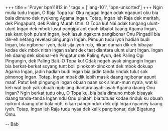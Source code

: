 +++
title = 'Prayer bpn11812 in '
tags = ['lang-101', 'bpn-unsorted']
+++
Ngin mulia tudu Ingan, O Raja Topa ku! Oku ngugai Ingan odak ngapunt oku bia bala dimuno dek nyukong Agama Ingan. Totap, Ingan leh Raja dek meritah, dek Pingapunt, dek Paling Murah Otin. O Topa ku! Nai odak tungang ulunt-ulunt Ingan dek mbok lusut pangipu’ant duoh kibalot kaang Agama Ingan, sak kant iyoh pu’ant Ingan, iyoh lasuk ngakont pangibonar Onu Pingadil bia dik-eh netang revelasi pingungin Ingan. Pimuun tudu iyoh hadiah budi Ingan, bia ngibonar iyoh, daki sija iyoh ro’o, nikan duman dik-eh bibayar kodae dek mbok nitah Ingan sa’ant dek taat diantara ulunt ulunt Ingan. Ingan leh daang dek sibonar-eh Pingatur dek Paling Ayuh, dek Paling Ogi Pingungin, dek Paling Bait.
O Topa ku! Odak negeh ayak pingungin Ingan bia berkat-berkat soyang tunt boli pinokont-pinokont dek mbok dokuap Agama Ingan, jadin hadiah budi Ingan bia jadin tanda rinduk tulut sok pimonog Ingan. Totap, Ingan mbak dik lobih masik daang ngibonar apunt maaf. Patut keh pingungin Ingan obuah naan sok simun-mun nya’a, wat ki keh wat iyoh yak obuah ngibilang diantara ayah-ayah Agama daang Onu Ingan?
Ngin berkat tudu oku, O Topa ku, bia bala dimuno mbok bisayak daang tanda-tanda Ingan ndu Onu pinitah, bia tutuas kodae rinduk ku obuah nyikont daang otin bala noh, nikan pangirinduk dek ogi Ingan nyamey kaang iyoh. Totap, Ingan leh Raja tudu nyaa dek kalik pangibonar, dek Bigatung Omu.

-- Báb
